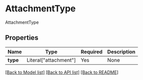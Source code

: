# AttachmentType

AttachmentType

## Properties
| Name | Type | Required | Description |
| ------------ | ------------- | ------------- | ------------- |
**type** | Literal["attachment"] | Yes | None |


[[Back to Model list]](../../README.md#models-v2-link) [[Back to API list]](../../README.md#documentation-for-api-endpoints) [[Back to README]](../../README.md)

